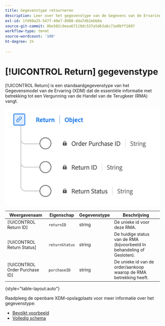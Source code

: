 ```yaml
---
title: Gegevenstype retourneren
description: Leer over het gegevenstype van de Gegevens van de Ervaring van de Terugkeer Model (XDM).
exl-id: 1fd99a25-547f-49e7-8980-dda7db2ebb8a
source-git-commit: 8be502c9eea67119dc537a5d63a6c71e0bff1697
workflow-type: tm+mt
source-wordcount: '100'
ht-degree: 1%

---
```


# [!UICONTROL Return] gegevenstype

[!UICONTROL Return] is een standaardgegevenstype van het Gegevensmodel van de Ervaring (XDM) dat de essentiële informatie met betrekking tot een Vergunning van de Handel van de Terugkeer (RMA) vangt.

![ A diagram van het gegevenstype van de Terugkeer.](../images/data-types/return.png)

| Weergavenaam | Eigenschap | Gegevenstype | Beschrijving |
|----------------------------------|----------------------|-----------|--------------------------------------------------|
| [!UICONTROL Return ID] | `returnID` | string | De unieke id voor deze RMA. |
| [!UICONTROL Return Status] | `returnStatus` | string | De huidige status van de RMA (bijvoorbeeld In behandeling of Gesloten). |
| [!UICONTROL Order Purchase ID] | `purchaseID` | string | De unieke id van de order/aankoop waarop de RMA betrekking heeft. |

{style="table-layout:auto"}

Raadpleeg de openbare XDM-opslagplaats voor meer informatie over het gegevenstype:

* [ Bevolkt voorbeeld ](https://github.com/adobe/xdm/blob/master/components/datatypes/return.example.1.json)
* [ Volledig schema ](https://github.com/adobe/xdm/blob/master/components/datatypes/return.schema.json)
